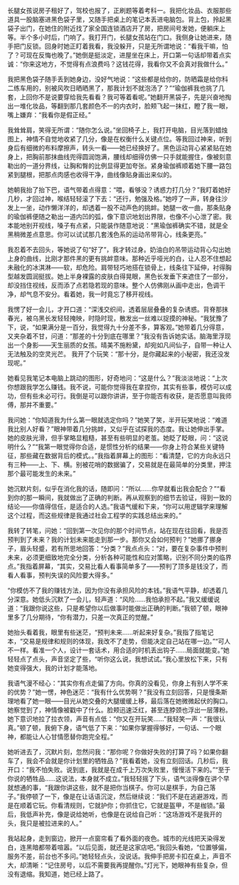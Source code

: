 长腿女孩说房子租好了，驾校也报了，正刷题等着考科一。我把化妆品、衣服那些道具一股脑塞进黑色袋子里，又随手把桌上的笔记本丢进电脑包。背上包，拎起黑袋子出门，在她住的附近找了家全国连锁酒店开了房，把房间号发她，便躺床上等。半个多小时后，门响了。我打开门，长腿女孩站在门口。我侧身让她进来，随手把门反锁。回身时她正盯着我看，我没躲开，只是无所谓地说：“看我干嘛，怕了？可现在反悔也晚了。”她倒是挺淡定，进屋坐在床上，开口第一句话却带着点实诚：“你来这地方，不觉得有点浪费吗？这钱花得，我看你又不会真对我做什么。”

我把黑色袋子随手丢到她身边，没好气地说：“这些都是给你的，防晒霜是给你科二练车用的，别被风吹日晒晒黑了，那我计划不就泡汤了？”“瑜伽裤我也挑了几套，上回你不是说要穿给我先看看？我可等着看呢。”她翻开黑袋子，先是兴奋地掏出一堆化妆品，等翻到那几套颜色不一的内衣时，脸颊飞起一抹红，瞪了我一眼，嘴上嫌弃：“我看你是假正经。”

我耸耸肩，笑得无所谓：“随你怎么说。”坐回椅子上，我打开电脑，目光落到蜡烛图上，神情不自觉地收紧了几分，像是在权衡什么关键点位。等我回过神来，听到身后有细微的布料摩擦声，转头一看——她已经换好了。黑色运动背心紧紧贴在她身上，把胸前那抹曲线兜得圆润饱满，腰线却细得仿佛一只手就能握住，像被刻意勒出的一道分界线，让胸和臀的比例显得更加夸张。紧身瑜伽裤顺着她下腰一路包紧到腿根，把那点肉感也收得干净，曲线像贴身画出来似的。

她朝我抬了抬下巴，语气带着点得意：“喂，看够没？诱惑力打几分？”我盯着她好几秒，才回过神，喉结轻轻滚了下去：“还行，勉强及格。”她哼了一声，转身往沙发上一坐，动作懒洋洋的，却透着一股不动声色的挑衅。她腿一收一曲，那条贴身的瑜伽裤便随之勒出一道内凹的弧，像下意识地划出界限，也像不小心泄了密。我本能地别开视线，嗓子有点紧，只能装作随意地说：“黑瑜伽裤确实不错，就是全黑稍微差点意思。你可以试试那几套浅色系的运动吊带背心，线条更亮。”

我忍着不去回头，等她说了句“好了”，我才转过身。奶油白的吊带运动背心勾出她上身的曲线，比刚才那件黑的更有挑衅意味。那种近乎哑光的白，让人忍不住想起未融化的冰淇淋——软，却危险。肩带轻巧地搭在锁骨上，线条往下延伸，衬得胸型越发圆润挺拔。她上半身裸露的皮肤白得晃眼，黑色长发垂下来遮住了一部分，却没挡住视线，反而添了点若隐若现的意味。整个人仿佛刚从画中走出，色调干净，却气息不安分。看着她，我一时竟忘了移开视线。

我愣了好一会儿，才开口道：“深浅交织间，透着层层叠叠的复杂诱惑。背脊那抹春光，被乌黑长发轻轻掩映，时隐时现，散发出一丝难以捉摸的神秘。“我犹豫了下，说，“如果满分是一百分，我觉得九十分差不多，算客观。”她带着几分得意，又夹杂着不甘，问道：“那差的十分到底在哪里？”我没有告诉她实话。脑海里浮现出一个身影——天生丽质的女孩。晴美不施粉黛，却宛如凡间仙子，自带一种让人无法触及的空灵光芒。 我开了个玩笑：“那十分，是你藏起来的小秘密，我还没发现呢。”

她看见我笔记本电脑上跳动的图形，好奇地问：“这是什么？”我淡淡地说：“上次你想跟我学怎么赚钱。我不说，可能你觉得我在拿捏你，其实有些事，模仿可以成功，但有些未必可行。我倒是可以跟你讲讲，至于你能否有收获，是否愿意叫我师傅，那并不重要。”

我问她：“你知道我为什么第一眼就选定你吗？”她笑了笑，半开玩笑地说：“难道我比别人好看？”眼神带着几分挑衅，又似乎在试探我的态度。我让她伸出手掌。她的皮肤光滑，但手掌略显粗糙，甚至有些明显的老茧。她眨了眨眼，问：“这说明什么？”“我第一眼觉得你合适，是惯性分析的结果——你身上符合某些关键特征，那些藏在数据背后的模式。。”我指着屏幕上的图形：“看清楚，它的方向永远只有三种——上、下、横。别被花哨的数据骗了，交易就是在最简单的分类里，押注那个最可能发生的未来。”

她沉默片刻，似乎在消化我的话，随即问：“所以……你早就看出我会配合？”“看到你的那一瞬间，我就做出了正确的判断。再从观察到的细节去验证，得到一致的结论——你值得信任，是适合的人选。”我语气缓和下来，“你可以用逻辑学来理解这个过程，而这些规律是我通过社会工程学的实践总结出来的。”

我转了转笔，问她：“回到第一次见你的那个时间节点，站在现在往回看，我是否预判到了未来？我的计划未来能走到那一步。那你又会如何预判？”她挪了挪身子，眉头轻蹙，若有所思地回答：“分类？”我点点头：“对，要在复杂事件中预判未来，必须更细致地完全分类，分析各种可能性和应对策略，识别不同分类的临界点。”我指着屏幕，“其实，交易比看人看事简单多了——预判了顶多是钱没了，而看人看事，预判失误的风险要大得多。”

“你模仿不了我的赚钱方法，因为你没有承担风险的本钱。”我语气平静，却透着几分深意。她低头沉默了一会儿，轻声道：“风险……我怕承担不起。”我又缓缓说道：“我跟你说这些，只是希望你以后做事时能做出正确的判断。”我顿了顿，眼神里多了几分期待，“你有潜力，只差一次真正的觉醒。”

她抬头看着我，眼里有些迷茫，“预判未来……听起来好复杂。”我指了指笔记本，“交易是规律和规则的体现，我改不了走势，但能决定自己站在哪一边。”“可人不一样。看准一个人，设计一套话术，用合适的时机丢出钩子……局面就能变。”她轻轻点了点头，声音坚定了些，“听你这么说，我想试试。”我心里放松下来，只有她变得强大，我的计划才能落地。

我语气漫不经心：“其实你有点走偏了方向。你真的没看见，你身上有别人学不来的优势？”她一愣，神色迷茫：“我有什么优势啊？”我没有立刻回答，只是慢条斯理地看了她一眼——目光从她交叠的大腿缓缓上移，最后落在她微微起伏的胸口。她察觉到了，神情像被戳中了什么。脸颊迅速泛红，甚至连脖颈也浮出一层薄粉。她下意识地拉了拉衣领，声音有点低：“你又在开玩笑……”我轻笑一声：“我很认真。”顿了顿，我俯下身，语气低了下来：“如果你掌握得够好，一句话、一个眼神，都能让人心甘情愿替你跑完全程。”

她听进去了，沉默片刻，忽然问我：“那你呢？你做好失败的打算了吗？如果你翻车了，我会不会就是你计划里的牺牲品？”我看着她，没有立刻回话。几秒后，我开口：“我不怕失败。说到底，我就是在成千上万次失败里，慢慢活下来的。”“至于你说的牺牲品……这说法，本身就不成立。”我轻轻摇了下头，语气淡得像在讲个早就想通的事，“我跟你讲这些，就不是把你当棋子。你可以是棋手，为自己落子。”我停顿了一下，像是在让话语沉淀，然后继续说：“我们不是在逃避游戏，而是在顺着它玩。你看清规则，它就护你；你抓住它，它就是盔甲，不是枷锁。”最后，我低声补充，像是说给她听，也像是在说给自己听：“这场游戏不是我开的头，我只是被拉进来的人。”

我站起身，走到窗边，掀开一点窗帘看了看外面的夜色。城市的光线把天染得发白，连黑暗都带着喧嚣。“以后见面，就还是这家店吧。”我回头看她，“位置够偏，服务不差，前台也不多问。”她轻轻点头，没说话。我伸手把房卡扣在桌上，声音不大，却清晰：“记住房号，以后不需要我再提醒你。”灯光下，她眼神有些复杂，但没有退缩。我知道，她已经上路了。

